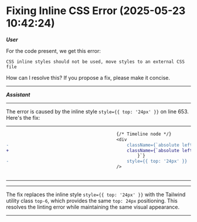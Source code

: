 <!-- Generated by SpecStory -->

# Fixing Inline CSS Error (2025-05-23 10:42:24)

_**User**_

For the code present, we get this error:
```
CSS inline styles should not be used, move styles to an external CSS file
```
How can I resolve this? If you propose a fix, please make it concise.

---

_**Assistant**_



---

The error is caused by the inline style `style={{ top: '24px' }}` on line 653. Here's the fix:

---

```diff
                                          {/* Timeline node */}
                                          <div
-                                             className={`absolute left-[15px] w-[16px] h-[16px] rounded-full z-10 border-2 ${item.status === 'closed' ? 'bg-white border-gray-400' : 'bg-white border-blue-500'
+                                             className={`absolute left-[15px] w-[16px] h-[16px] rounded-full z-10 border-2 top-6 ${item.status === 'closed' ? 'bg-white border-gray-400' : 'bg-white border-blue-500'
                                                  }`}
-                                             style={{ top: '24px' }}
                                          />
  
```

---



---

The fix replaces the inline style `style={{ top: '24px' }}` with the Tailwind utility class `top-6`, which provides the same `top: 24px` positioning. This resolves the linting error while maintaining the same visual appearance.

---


